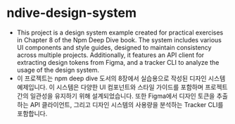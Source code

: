# ndive-design-system

- This project is a design system example created for practical exercises in Chapter 8 of the Npm Deep Dive book. The system includes various UI components and style guides, designed to maintain consistency across multiple projects. Additionally, it features an API client for extracting design tokens from Figma, and a tracker CLI to analyze the usage of the design system.
- 이 프로젝트는 npm deep dive 도서의 8장에서 실습용으로 작성된 디자인 시스템 예제입니다. 이 시스템은 다양한 UI 컴포넌트와 스타일 가이드를 포함하며 프로젝트 간의 일관성을 유지하기 위해 설계되었습니다. 또한 Figma에서 디자인 토큰을 추출하는 API 클라이언트, 그리고 디자인 시스템의 사용량을 분석하는 Tracker CLI를 포함합니다.



